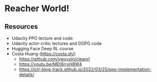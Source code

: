 # Reacher World!

## Resources

 * Udacity PPO lecture and code
 * Udacity actor-critic lectures and DDPG code
 * Hugging Face Deep RL course
 * Costa Huang (https://costa.sh/)
   * https://github.com/vwxyzjn/cleanrl
   * https://youtu.be/MEt6rrxH8W4
   * https://iclr-blog-track.github.io/2022/03/25/ppo-implementation-details/